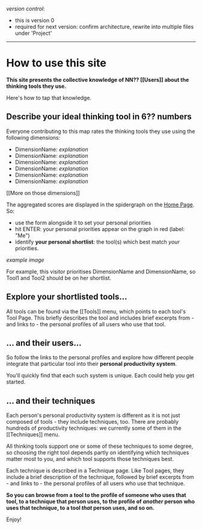*version control*: 

* this is version 0
* required for next version: confirm architecture, rewrite into multiple files under 'Project'
---
# How to use this site
**This site presents the collective knowledge of NN?? [[Users]] about the thinking tools they use.** 

Here's how to tap that knowledge.

## Describe your ideal thinking tool in 6?? numbers
Everyone contributing to this map rates the thinking tools they use using the following dimensions:

* DimensionName: *explanation*
* DimensionName: *explanation*
* DimensionName: *explanation*
* DimensionName: *explanation*
* DimensionName: *explanation*
* DimensionName: *explanation*

[[More on those dimensions]]

The aggregated scores are displayed in the spidergraph on the [Home Page]([[README]]). So:

* use the form alongside it to set your personal priorities
* hit ENTER: your personal priorities appear on the graph in red (label: "Me")
* identify **your personal shortlist**: the tool(s) which best match *your* priorities.

*example image*

For example, this visitor prioritises DimensionName and DimensionName, so Tool1 and Tool2 should be on her shortlist.

## Explore your shortlisted tools... 
All tools can be found via the [[Tools]] menu, which points to each tool's Tool Page.  This briefly describes the tool and includes brief excerpts from - and links to - the personal profiles of all users who use that tool.

## ... and their users...
So follow the links to the personal profiles and explore how different people integrate that particular tool into their **personal productivity system**. 

You'll quickly find that each such system is unique. Each could help you get started.

## ... and their techniques
Each person's personal productivity system is different as it is not just composed of tools - they include techniques, too. There are probably hundreds of productivity techniques: we currently some of them in the [[Techniques]] menu. 

All thinking tools support one or some of these techniques to some degree, so choosing the right tool depends partly on identifying which techniques matter most to you, and which tool supports those techniques best.

Each technique is described in a Technique page. Like Tool pages, they include a brief description of the technique, followed by brief excerpts from - and links to - the personal profiles of all users who use that technique.

**So you can browse from a tool to the profile of someone who uses that tool, to a technique that person uses, to the profile of *another* person who uses that technique, to a tool *that* person uses, and so on.**

Enjoy!